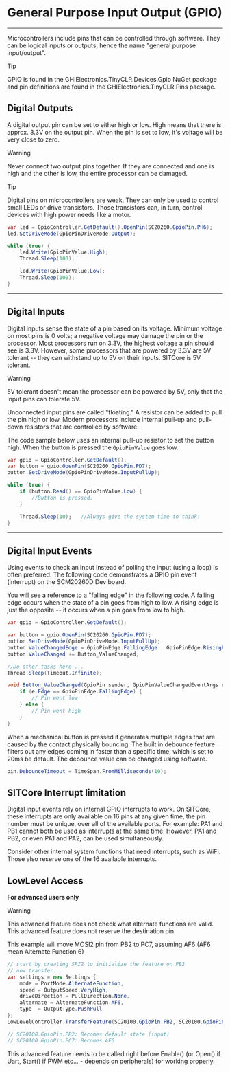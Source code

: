 ﻿# General Purpose Input Output (GPIO)
---
Microcontrollers include pins that can be controlled through software. They can be logical inputs or outputs, hence the name "general purpose input/output".

> [!Tip]
> GPIO is found in the GHIElectronics.TinyCLR.Devices.Gpio NuGet package and pin definitions are found in the  GHIElectronics.TinyCLR.Pins package.

## Digital Outputs
A digital output pin can be set to either high or low.  High means that there is approx. 3.3V on the output pin. When the pin is set to low, it's voltage will be very close to zero.

> [!Warning]
> Never connect two output pins together. If they are connected and one is high and the other is low, the entire processor can be damaged.

> [!Tip]
> Digital pins on microcontrollers are weak. They can only be used to control small LEDs or drive transistors. Those transistors can, in turn, control devices with high power needs like a motor.

```cs
var led = GpioController.GetDefault().OpenPin(SC20260.GpioPin.PH6);
led.SetDriveMode(GpioPinDriveMode.Output);

while (true) {
    led.Write(GpioPinValue.High);
    Thread.Sleep(100);

    led.Write(GpioPinValue.Low);
    Thread.Sleep(100);
}
```
---

## Digital Inputs
Digital inputs sense the state of a pin based on its voltage. Minimum voltage on most pins is 0 volts; a negative voltage may damage the pin or the processor. Most processors run on 3.3V, the highest voltage a pin should see is 3.3V. However, some processors that are powered by 3.3V are 5V tolerant -- they can withstand up to 5V on their inputs. SITCore is 5V tolerant.

> [!Warning] 
> 5V tolerant doesn't mean the processor can be powered by 5V, only that the input pins can tolerate 5V.

Unconnected input pins are called "floating." A resistor can be added to pull the pin high or low. Modern processors include internal pull-up and pull-down resistors that are controlled by software.

The code sample below uses an internal pull-up resistor to set the button high. When the button is pressed the `GpioPinValue` goes low. 

```cs
var gpio = GpioController.GetDefault();
var button = gpio.OpenPin(SC20260.GpioPin.PD7);
button.SetDriveMode(GpioPinDriveMode.InputPullUp);

while (true) {
    if (button.Read() == GpioPinValue.Low) {
        //Button is pressed.
    } 

    Thread.Sleep(10);   //Always give the system time to think!
}
```
---

## Digital Input Events

Using events to check an input instead of polling the input (using a loop) is often preferred. The following code demonstrates a GPIO pin event (interrupt) on the SCM20260D Dev board.

You will see a reference to a "falling edge" in the following code. A falling edge occurs when the state of a pin goes from high to low. A rising edge is just the opposite -- it occurs when a pin goes from low to high. 

```cs
var gpio = GpioController.GetDefault();

var button = gpio.OpenPin(SC20260.GpioPin.PD7);
button.SetDriveMode(GpioPinDriveMode.InputPullUp);
button.ValueChangedEdge = GpioPinEdge.FallingEdge | GpioPinEdge.RisingEdge;
button.ValueChanged += Button_ValueChanged;

//Do other tasks here ...
Thread.Sleep(Timeout.Infinite);

void Button_ValueChanged(GpioPin sender, GpioPinValueChangedEventArgs e) {
    if (e.Edge == GpioPinEdge.FallingEdge) {
        // Pin went low
    } else {
        // Pin went high
    }
}
```

When a mechanical button is pressed it generates multiple edges that are caused by the contact physically bouncing. The built in debounce feature filters out any edges coming in faster than a specific time, which is set to 20ms be default. The debounce value can be changed using software.

```cs
pin.DebounceTimeout = TimeSpan.FromMilliseconds(10);
```

## SITCore Interrupt limitation

Digital input events rely on internal GPIO interrupts to work. On SITCore, these interrupts are only available on 16 pins at any given time, the pin number must be unique, over all of the available ports. For example: PA1 and PB1 cannot both be used as interrupts at the same time. However, PA1 and PB2, or even PA1 and PA2, can be used simultaneously.

Consider other internal system functions that need interrupts, such as WiFi. Those also reserve one of the 16 available interrupts.

## LowLevel Access
**For advanced users only** 

> [!Warning]
> This advanced feature does not check what alternate functions are valid. 
> This advanced feature does not reserve the destination pin.

This example will move MOSI2 pin from PB2 to PC7, assuming AF6 (AF6 mean Alternate Function 6)

```cs
// start by creating SPI2 to initialize the feature on PB2
// now transfer...
var settings = new Settings {​​​​​​​
    mode = PortMode.AlternateFunction,
    speed = OutputSpeed.VeryHigh,
    driveDirection = PullDirection.None,
    alternate = AlternateFunction.AF6,
    type  = OutputType.PushPull
}​​​​​​​;
LowLevelController.TransferFeature(SC20100.GpioPin.PB2, SC20100.GpioPin.PC7, settings);

// SC20100.GpioPin.PB2: Becomes default state (input)
// SC20100.GpioPin.PC7: Becomes AF6

```

This advanced feature needs to be called right before Enable() (or Open() if Uart, Start() if PWM etc... - depends on peripherals) for working properly.




